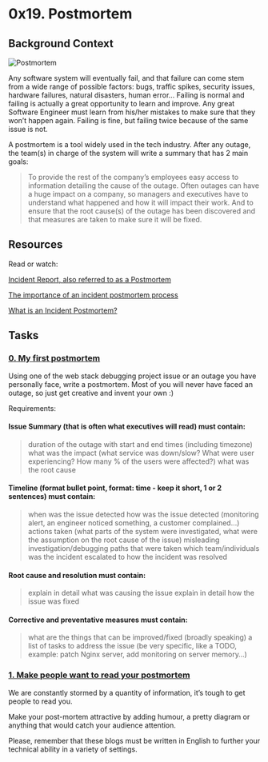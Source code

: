 # 0x19. Postmortem

## Background Context

![Postmortem](https://s3.amazonaws.com/intranet-projects-files/holbertonschool-sysadmin_devops/294/pQ9YzVY.gif)

Any software system will eventually fail, and that failure can come stem from a wide range of possible factors: bugs, traffic spikes, security issues, hardware failures, natural disasters, human error… Failing is normal and failing is actually a great opportunity to learn and improve. Any great Software Engineer must learn from his/her mistakes to make sure that they won’t happen again. Failing is fine, but failing twice because of the same issue is not.

A postmortem is a tool widely used in the tech industry. After any outage, the team(s) in charge of the system will write a summary that has 2 main goals:

>To provide the rest of the company’s employees easy access to information detailing the cause of the outage. Often outages can have a huge impact on a company, so managers and executives have to understand what happened and how it will impact their work.
>And to ensure that the root cause(s) of the outage has been discovered and that measures are taken to make sure it will be fixed.

## Resources
Read or watch:

[Incident Report, also referred to as a Postmortem](https://intranet.alxswe.com/rltoken/vkEjk-M6yBWW-wyB-7-I9Q)

[The importance of an incident postmortem process](https://intranet.alxswe.com/rltoken/QwvgCYt2zjKRT7qMRe7I8A)

[What is an Incident Postmortem?](https://intranet.alxswe.com/rltoken/kBjhT2PIr4X-U8FLI97--Q)

## Tasks

### [0. My first postmortem](https://github.com/Tobezz/alx-system_engineering-devops/tree/master/0x19-postmortem)

Using one of the web stack debugging project issue or an outage you have personally face, write a postmortem. Most of you will never have faced an outage, so just get creative and invent your own :)

Requirements:

#### Issue Summary (that is often what executives will read) must contain:
> duration of the outage with start and end times (including timezone)
> what was the impact (what service was down/slow? What were user experiencing? How many % of the users were affected?)
> what was the root cause
#### Timeline (format bullet point, format: time - keep it short, 1 or 2 sentences) must contain:

> when was the issue detected
> how was the issue detected (monitoring alert, an engineer noticed something, a customer complained…)
> actions taken (what parts of the system were investigated, what were the assumption on the root cause of the issue)
> misleading investigation/debugging paths that were taken
> which team/individuals was the incident escalated to
> how the incident was resolved
#### Root cause and resolution must contain:

> explain in detail what was causing the issue
> explain in detail how the issue was fixed
#### Corrective and preventative measures must contain:

> what are the things that can be improved/fixed (broadly speaking)
> a list of tasks to address the issue (be very specific, like a TODO, example: patch Nginx server, add monitoring on server memory…)


### [1. Make people want to read your postmortem](https://github.com/Tobezz/alx-system_engineering-devops/tree/master/0x19-postmortem)

We are constantly stormed by a quantity of information, it’s tough to get people to read you.

Make your post-mortem attractive by adding humour, a pretty diagram or anything that would catch your audience attention.

Please, remember that these blogs must be written in English to further your technical ability in a variety of settings.
